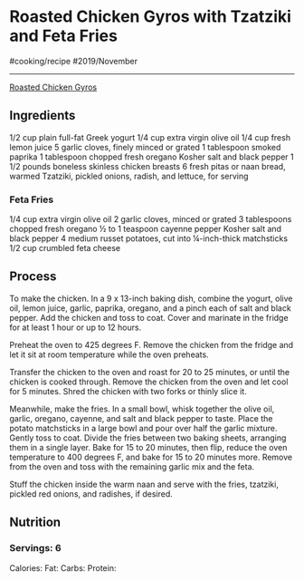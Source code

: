 # Roasted Chicken Gyros with Tzatziki and Feta Fries
#cooking/recipe #2019/November
- - - -
[Roasted Chicken Gyros](https://www.halfbakedharvest.com/roasted-chicken-gyros/)

## Ingredients
1/2 cup plain full-fat Greek yogurt
1/4 cup extra virgin olive oil
1/4 cup fresh lemon juice
5 garlic cloves, finely minced or grated
1 tablespoon smoked paprika
1 tablespoon chopped fresh oregano
Kosher salt and black pepper
1 1/2 pounds boneless skinless chicken breasts
6 fresh pitas or naan bread, warmed
Tzatziki, pickled onions, radish, and lettuce, for serving

### Feta Fries
1/4 cup extra virgin olive oil
2 garlic cloves, minced or grated
3 tablespoons chopped fresh oregano
½ to 1 teaspoon cayenne pepper
Kosher salt and black pepper
4 medium russet potatoes, cut into ¼-inch-thick matchsticks
1/2 cup crumbled feta cheese

## Process
To make the chicken. In a 9 x 13-inch baking dish, combine the yogurt, olive oil, lemon juice, garlic, paprika, oregano, and a pinch each of salt and black pepper. Add the chicken and toss to coat. Cover and marinate in the fridge for at least 1 hour or up to 12 hours.

Preheat the oven to 425 degrees F. Remove the chicken from the fridge and let it sit at room temperature while the oven preheats.

Transfer the chicken to the oven and roast for 20 to 25 minutes, or until the chicken is cooked through. Remove the chicken from the oven and let cool for 5 minutes. Shred the chicken with two forks or thinly slice it.

Meanwhile, make the fries. In a small bowl, whisk together the olive oil, garlic, oregano, cayenne, and salt and black pepper to taste. Place the potato matchsticks in a large bowl and pour over half the garlic mixture. Gently toss to coat. Divide the fries between two baking sheets, arranging them in a single layer. Bake for 15 to 20 minutes, then flip, reduce the oven temperature to 400 degrees F, and bake for 15 to 20 minutes more. Remove from the oven and toss with the remaining garlic mix and the feta.

Stuff the chicken inside the warm naan and serve with the fries, tzatziki, pickled red onions, and radishes, if desired. 

## Nutrition
### Servings: 6
Calories: 
Fat: 
Carbs: 
Protein: 